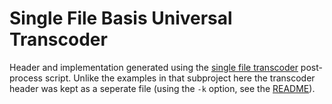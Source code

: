 # Single File Basis Universal Transcoder

Header and implementation generated using the [single file transcoder](../../single_file_transcoder) post-process script. Unlike the examples in that subproject here the transcoder header was kept as a seperate file (using the `-k` option, see the [README](../../single_file_transcoder/README.md)).